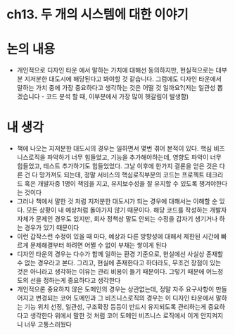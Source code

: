 # ch13. 두 개의 시스템에 대한 이야기

# 논의 내용

- 개인적으로 디자인 타운 에서 말하는 가치에 대해선 동의하지만, 현실적으로는 대부분 지저분한 대도시에 해당된다고 봐야할 것 같습니다. 그럼에도 디자인 타운에서 말하는 가치 중에 가장 중요하다고 생각하는 것은 어떨 것 일까요?(저는 일관성 뽑겠습니다 - 코드 분석 할 때, 이부분에서 가장 많이 헷갈림이 발생함)

# 내 생각

- 책에 나오는 지저분한 대도시의 경우는 일하면서 몇번 겪어 본적이 있다. 핵심 비즈니스로직을 파악하기 너무 힘들었고, 기능을 추가해야하는데, 영향도 파악이 너무 힘들었고, 테스트 추가하기도 힘들었었다. 그날 이후에 한가지 결론을 얻은 것은 다른 건 다 망가져도 되는데, 정말 서비스의 핵심로직부분의 코드는 프로젝트 테크리드 혹은 개발자중 1명이 책임을 지고, 유지보수성을 잘 유지할 수 있도록 챙겨야한다는 것이다
- 그러나 책에서 말한 것 처럼 지저분한 대도시가 되는 경우에 대해서는 이해할 순 있다. 모든 상황이 내 예상처럼 돌아가지 않기 때문이다. 해당 코드를 작성하는 개발자 자체가 문제인 경우도 있지만, 회사 정책상 말도 안되는 수정을 갑자기 생기거나 하는 경우가 있기 때문이다
- 이런 갑작스런 수정이 있을 때 마다, 예상과 다른 방향성에 대해서 제한된 시간에 빠르게 문제해결부터 하려면 어쩔 수 없이 부채는 쌓이게 된다
- 디자인 타운의 경우는 다수가 함께 일하는 환경 기준으로, 현실에선 사실상 존재할 수 없는 경우라고 본다. 그리고, 현실에 존재한다고 하더라도, 무조건 장점이 있는 것은 아니라고 생각하는 이유는 관리 비용이 들기 때문이다. 그렇기 때문에 어느정도의 선을 정하는게 중요하다고 생각한다
- 개인적으론 중요하지 않은 도메인의 경우는 상관없는데, 정말 자주 요구사항이 만들어지고 변경되는 코어 도메인과 그 비즈니스로직의 경우는 이 디자인 타운에서 말하는 기능 위치 선정, 일관성, 구조확장 등등이 반드시 유지되도록 관리하는게 중요하다고 생각한다 위에서 말한 것 처럼 코어 도메인 비즈니스 로직에서 이게 안지켜지니 너무 고통스러웠다